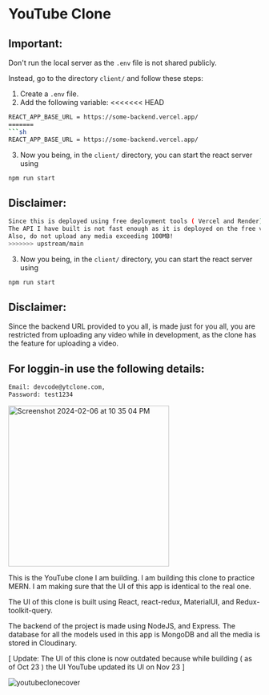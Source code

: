 # YouTube Clone

## Important:
Don't run the local server as the `.env` file is not shared publicly.

Instead, go to the directory `client/` and follow these steps:
1. Create a `.env` file.
2. Add the following variable:
<<<<<<< HEAD
```sh
REACT_APP_BASE_URL = https://some-backend.vercel.app/
=======
```sh
REACT_APP_BASE_URL = https://some-backend.vercel.app/
```
3. Now you being, in the `client/` directory, you can start the react server using
```sh
npm run start
```

## Disclaimer:
```sh
Since this is deployed using free deployment tools ( Vercel and Render).
The API I have built is not fast enough as it is deployed on the free version of the mentioned deployment tool.
Also, do not upload any media exceeding 100MB!
>>>>>>> upstream/main
```
3. Now you being, in the `client/` directory, you can start the react server using
```sh
npm run start
```

## Disclaimer:
Since the backend URL provided to you all, is made just for you all, you are restricted from uploading any video while in development, as the clone has the feature for uploading a video.

## For loggin-in use the following details:
```sh
Email: devcode@ytclone.com,
Password: test1234
```
<img width="321" alt="Screenshot 2024-02-06 at 10 35 04 PM" src="https://github.com/Dev-Code24/YouTube-clone/assets/97425135/19fe2dde-82e6-4c18-8636-cd71eb1bdab2">





This is the YouTube clone I am building.
I am building this clone to practice MERN. I am making sure that the UI of this app is identical to the real one.

The UI of this clone is built using React, react-redux, MaterialUI, and Redux-toolkit-query.

The backend of the project is made using NodeJS, and Express. The database for all the models used in this app is MongoDB and all the media is stored in Cloudinary.

[ Update: The UI of this clone is now outdated because while building ( as of Oct 23 ) the UI YouTube updated its UI on Nov 23 ]

![youtubeclonecover](https://github.com/Dev-Code24/YouTube-clone/assets/97425135/f95c3444-b65d-4150-a87e-3ef409568b51)
